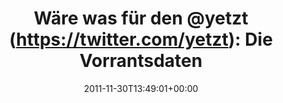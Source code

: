 ---
retweeted: false
source: <a href="http://itunes.apple.com/us/app/twitter/id409789998?mt=12" rel="nofollow">Twitter
  for Mac</a>
entities:
  hashtags: []
  symbols: []
  user_mentions:
  - name: yetzt
    screen_name: yetzt
    indices:
    - '17'
    - '23'
    id_str: '2902401'
    id: '2902401'
  urls: []
display_text_range:
- '0'
- '55'
favorite_count: '0'
id_str: '141876389677760512'
truncated: false
retweet_count: '0'
id: '141876389677760512'
created_at: Wed Nov 30 13:49:01 +0000 2011
favorited: false
full_text: "Wäre was für den [@yetzt](https://twitter.com/yetzt): \nDie Vorrantsdatenspeicherung."
lang: de
tags:
- pesos/twitter
date: '2011-11-30T13:49:01+00:00'
src: https://twitter.com/bascht/status/141876389677760512
original_url: https://twitter.com/bascht/status/141876389677760512
type: twitter_tweet
text: "Wäre was für den [@yetzt](https://twitter.com/yetzt): \nDie Vorrantsdatenspeicherung."
title: "Wäre was für den @yetzt (https://twitter.com/yetzt): \nDie Vorrantsdaten"

---